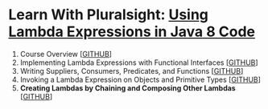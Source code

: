 # Learn With Pluralsight: [Using Lambda Expressions in Java 8 Code][url.course]

1. Course Overview [[GITHUB][branch.gh.main]]
2. Implementing Lambda Expressions with Functional Interfaces [[GITHUB][branch.gh.p2]]
3. Writing Suppliers, Consumers, Predicates, and Functions [[GITHUB][branch.gh.p3]]
4. Invoking a Lambda Expression on Objects and Primitive Types [[GITHUB][branch.gh.p4]]
5. **Creating Lambdas by Chaining and Composing Other Lambdas** [[GITHUB][branch.gh.p5]]

[url.course]: https://app.pluralsight.com/library/courses/lambda-expressions-java-code
[branch.gh.main]: https://github.com/reinielfc/lrn-ps-java8-lambda-expressions/tree/main
[branch.gh.p2]: https://github.com/reinielfc/lrn-ps-java8-lambda-expressions/tree/2-ImplementingLambdaExpressionsWithFunctionalInterfaces
[branch.gh.p3]: https://github.com/reinielfc/lrn-ps-java8-lambda-expressions/tree/3-WritingSuppliersConsumersPredicatesAndFunctions
[branch.gh.p4]: https://github.com/reinielfc/lrn-ps-java8-lambda-expressions/tree/4-InvokingALambdaExpressionOnObjectsAndPrimitiveTypes
[branch.gh.p5]: https://github.com/reinielfc/lrn-ps-java8-lambda-expressions/tree/5-CreatingLambdasByChainingAndComposingOtherLambdas
